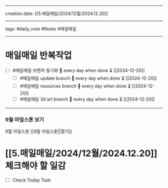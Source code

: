 
-------

creation date: [[5.매일매일/2024/12월/2024.12.20]] 

--------

tags: #daily_note  #Notes #매일매일

---  
# 매일매일 반복작업 
- [ ] #매일매일 브랜치 동기화 🔁 every day when done ⏳ [[2024-12-20]] 
	- [ ] #매일매일 update branch  🔁 every day when done ⏳ [[2024-12-20]]
	- [ ] #매일매일 resources branch  🔁 every day when done ⏳ [[2024-12-20]]
	- [ ] #매일매일 3d art branch  🔁 every day when done ⏳ [[2024-12-20]]

--------

### 9월 마일스톤 보기
 9월 마일스톤 [[9월 마일스톤||열기]]



# [[5.매일매일/2024/12월/2024.12.20]]  체크해야 할 일감

- [ ] Check Today Task






